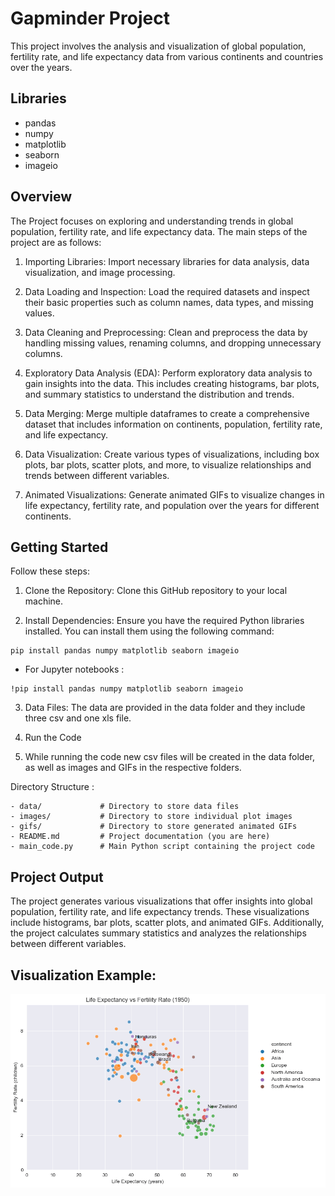 # Gapminder Project
 This project involves the analysis and visualization of global population, fertility rate, and life expectancy data from various continents and countries over the years. 

 ## Libraries
  - pandas 
  - numpy
  - matplotlib
  - seaborn
  - imageio

## Overview
 The Project focuses on exploring and understanding trends in global population, fertility rate, and life expectancy data. The main steps of the project are as follows:

1. Importing Libraries: Import necessary libraries for data analysis, data visualization, and image processing.

2. Data Loading and Inspection: Load the required datasets and inspect their basic properties such as column names, data types, and missing values.

3. Data Cleaning and Preprocessing: Clean and preprocess the data by handling missing values, renaming columns, and dropping unnecessary columns.

4. Exploratory Data Analysis (EDA): Perform exploratory data analysis to gain insights into the data. This includes creating histograms, bar plots, and summary statistics to understand the distribution and trends.

5. Data Merging: Merge multiple dataframes to create a comprehensive dataset that includes information on continents, population, fertility rate, and life expectancy.

6. Data Visualization: Create various types of visualizations, including box plots, bar plots, scatter plots, and more, to visualize relationships and trends between different variables.

7. Animated Visualizations: Generate animated GIFs to visualize changes in life expectancy, fertility rate, and population over the years for different continents.

## Getting Started
Follow these steps:

1. Clone the Repository: Clone this GitHub repository to your local machine.

2. Install Dependencies: Ensure you have the required Python libraries installed. You can install them using the following command:

``````
pip install pandas numpy matplotlib seaborn imageio
``````

* For Jupyter notebooks : 

``````
!pip install pandas numpy matplotlib seaborn imageio
``````

3. Data Files: The data are provided in the data folder and they include three csv and one xls file.


4. Run the Code 

5. While running the code new csv files will be created in the data folder, as well as images and GIFs in the respective folders.



Directory Structure :
``````
- data/             # Directory to store data files
- images/           # Directory to store individual plot images
- gifs/             # Directory to store generated animated GIFs
- README.md         # Project documentation (you are here)
- main_code.py      # Main Python script containing the project code
``````

## Project Output
The project generates various visualizations that offer insights into global population, fertility rate, and life expectancy trends. These visualizations include histograms, bar plots, scatter plots, and animated GIFs. Additionally, the project calculates summary statistics and analyzes the relationships between different variables.


## Visualization Example:

![image info](./gifs/the_gif_dur02.gif)




